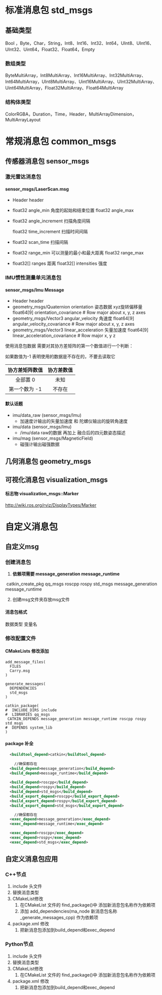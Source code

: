 # 标准消息包 std_msgs

## 基础类型

Bool ，Byte，Char，String，Int8、Int16、Int32、Int64，UInt8、UInt16、UInt32、Uint64，Float32、Float64，Empty

### 数组类型

ByteMultiArray，Int8MultiArray、Int16MultiArray、Int32MultiArray、Int64MultiArray，UInt8MultiArray、Uint16MultiArray、UInt32MultiArray、Uint64MultiArray，Float32MultiArray、Float64MultiArray

### 结构体类型

ColorRGBA，Duration，Time，Header，MultiArrayDimension，MultiArrayLayout

# 常规消息包 common_msgs

## 传感器消息包 sensor_msgs

### 激光雷达消息包

#### sensor_msgs/LaserScan.msg

- Header header      

- float32 angle_min  角度的起始和结束位置
  float32 angle_max    

- float32 angle_increment       扫描角度间隔

  float32 time_increment         扫描时间间隔

- float32 scan_time    扫描间隔

- float32 range_min    可以测量的最小和最大距离
  float32 range_max    

- float32[] ranges    距离
  float32[] intensities     强度

### IMU惯性测量单元消息包

#### sensor_msgs/Imu Message

- Header header
- geometry_msgs/Quaternion orientation             姿态数据 xyz旋转偏移量
  float64[9] orientation_covariance # Row major about x, y, z axes
- geometry_msgs/Vector3 angular_velocity               角速度
  float64[9] angular_velocity_covariance # Row major about x, y, z axes
- geometry_msgs/Vector3 linear_acceleration           矢量加速度
  float64[9] linear_acceleration_covariance # Row major x, y z 

使用消息包数据 需要对其协方差矩阵的第一个数值进行一个判断：

如果数值为-1 表明使用的数据是不存在的，不要去读取它

| 协方差矩阵数值 | 协方差数值 |
| :------------: | :--------: |
|    全部置 0    |    未知    |
| 第一个数为 -1  |   不存在   |

#### 默认话题

- imu/data_raw (sensor_msgs/Imu)
  - 加速度计输出的矢量加速度 和 陀螺仪输出的旋转角速度
- imu/data (sensor_msgs/Imu)
  - /imu/data raw的数据 再加上 融合后的四元数姿态描述
- imu/mag (sensor_msgs/MagneticField)
  - 磁强计输出磁强数据

## 几何消息包 geometry_msgs

## 可视化消息包 visualization_msgs

#### 标志物 visualization_msgs::Marker

http://wiki.ros.org/rviz/DisplayTypes/Marker

# 自定义消息包

## 自定义msg

### 创建消息包

1. **依赖项需要 message_generation message_runtime**

​	catkin_create_pkg qq_msgs roscpp rospy std_msgs message_generation message_runtime

2. 创建msg文件夹存放msg文件

#### 消息包格式

数据类型 变量名

### 修改配置文件

#### CMakeLists 修改添加

```camke
add_message_files(
  FILES
  Carry.msg
)

generate_messages(
  DEPENDENCIES
  std_msgs
)

catkin_package(
#  INCLUDE_DIRS include
#  LIBRARIES qq_msgs
 CATKIN_DEPENDS message_generation message_runtime roscpp rospy std_msgs
#  DEPENDS system_lib
)
```

#### package 补全

```xml
  <buildtool_depend>catkin</buildtool_depend>
  
	//确保都存在
  <build_depend>message_generation</build_depend>
  <build_depend>message_runtime</build_depend>
  
  <build_depend>roscpp</build_depend>
  <build_depend>rospy</build_depend>
  <build_depend>std_msgs</build_depend>
  <build_export_depend>roscpp</build_export_depend>
  <build_export_depend>rospy</build_export_depend>
  <build_export_depend>std_msgs</build_export_depend>

	//确保都存在
  <exec_depend>message_generation</exec_depend>
  <exec_depend>message_runtime</exec_depend>

  <exec_depend>roscpp</exec_depend>
  <exec_depend>rospy</exec_depend>
  <exec_depend>std_msgs</exec_depend>
```

## 自定义消息包应用

### C++节点

1. include 头文件
2. 替换消息类型
3. CMakeList修改
   1. 在CMakeList 文件的 find_package()中 添加新消息包名称作为依赖项
   2. 添加 add_dependencies(ma_node 新消息包名称_generate_messages_cpp) 作为依赖项
4. package.xml 修改
   1. 把新消息包添加到build_depend和exec_depend

### Python节点

1. include 头文件
2. 替换消息类型
3. CMakeList修改
   1. 在CMakeList 文件的 find_package()中 添加新消息包名称作为依赖项
4. package.xml 修改
   1. 把新消息包添加到build_depend和exec_depend
